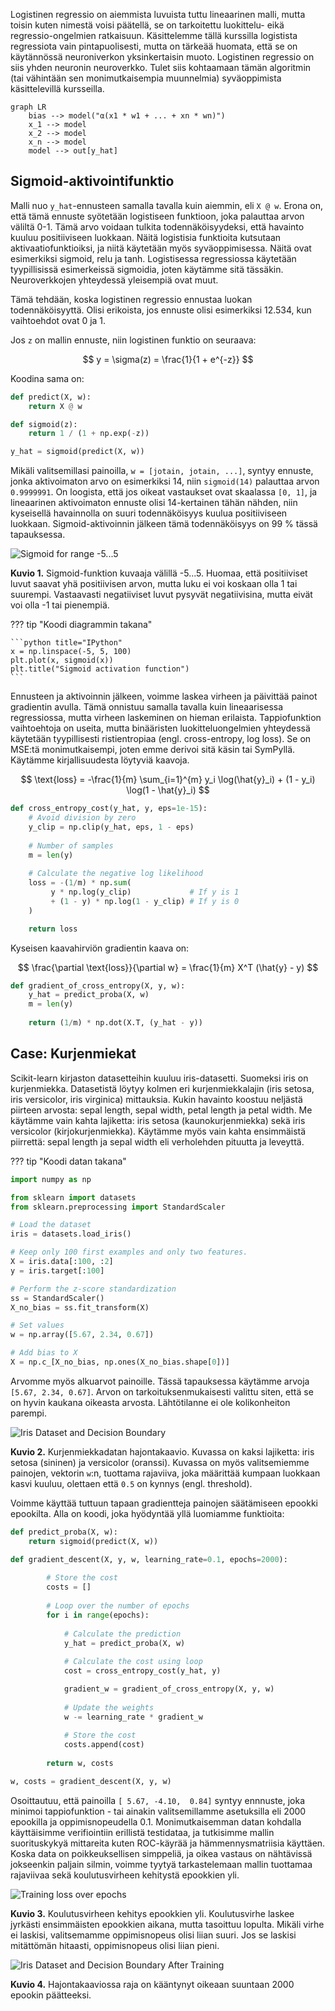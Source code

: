 Logistinen regressio on aiemmista luvuista tuttu lineaarinen malli, mutta toisin kuten nimestä voisi päätellä, se on tarkoitettu luokittelu- eikä regressio-ongelmien ratkaisuun. Käsittelemme tällä kurssilla logistista regressiota vain pintapuolisesti, mutta on tärkeää huomata, että se on käytännössä neuroniverkon yksinkertaisin muoto. Logistinen regressio on siis yhden neuronin neuroverkko. Tulet siis kohtaamaan tämän algoritmin (tai vähintään sen monimutkaisempia muunnelmia) syväoppimista käsittelevillä kursseilla.

```mermaid
graph LR
    bias --> model("α(x1 * w1 + ... + xn * wn)")
    x_1 --> model
    x_2 --> model
    x_n --> model
    model --> out[y_hat]
```

## Sigmoid-aktivointifunktio

Malli nuo `y_hat`-ennusteen samalla tavalla kuin aiemmin, eli `X @ w`. Erona on, että tämä ennuste syötetään logistiseen funktioon, joka palauttaa arvon väliltä 0-1. Tämä arvo voidaan tulkita todennäköisyydeksi, että havainto kuuluu positiiviseen luokkaan. Näitä logistisia funktioita kutsutaan aktivaatiofunktioiksi, ja niitä käytetään myös syväoppimisessa. Näitä ovat esimerkiksi sigmoid, relu ja tanh. Logistisessa regressiossa käytetään tyypillisissä esimerkeissä sigmoidia, joten käytämme sitä tässäkin. Neuroverkkojen yhteydessä yleisempiä ovat muut.

Tämä tehdään, koska logistinen regressio ennustaa luokan todennäköisyyttä. Olisi erikoista, jos ennuste olisi esimerkiksi 12.534, kun vaihtoehdot ovat 0 ja 1.

Jos `z` on mallin ennuste, niin logistinen funktio on seuraava:

$$
y = \sigma(z) = \frac{1}{1 + e^{-z}}
$$

Koodina sama on:

```python title="IPython"
def predict(X, w):
    return X @ w

def sigmoid(z):
    return 1 / (1 + np.exp(-z))

y_hat = sigmoid(predict(X, w))
```

Mikäli valitsemillasi painoilla, `w = [jotain, jotain, ...]`, syntyy ennuste, jonka aktivoimaton arvo on esimerkiksi 14, niin `sigmoid(14)` palauttaa arvon `0.9999991`. On loogista, että jos oikeat vastaukset ovat skaalassa `[0, 1]`, ja lineaarinen aktivoimaton ennuste olisi 14-kertainen tähän nähden, niin kyseisellä havainnolla on suuri todennäköisyys kuulua positiiviseen luokkaan. Sigmoid-aktivoinnin jälkeen tämä todennäköisyys on 99 % tässä tapauksessa.

![Sigmoid for range -5...5](../../images/logistic_regression_sigmoid.png)

**Kuvio 1.** Sigmoid-funktion kuvaaja välillä -5...5. Huomaa, että positiiviset luvut saavat yhä positiivisen arvon, mutta luku ei voi koskaan olla 1 tai suurempi. Vastaavasti negatiiviset luvut pysyvät negatiivisina, mutta eivät voi olla -1 tai pienempiä.

??? tip "Koodi diagrammin takana"

    ```python title="IPython"
    x = np.linspace(-5, 5, 100)
    plt.plot(x, sigmoid(x))
    plt.title("Sigmoid activation function")
    ```

Ennusteen ja aktivoinnin jälkeen, voimme laskea virheen ja päivittää painot gradientin avulla. Tämä onnistuu samalla tavalla kuin lineaarisessa regressiossa, mutta virheen laskeminen on hieman erilaista. Tappiofunktion vaihtoehtoja on useita, mutta binääristen luokitteluongelmien yhteydessä käytetään tyypillisesti ristientropiaa (engl. cross-entropy, log loss). Se on MSE:tä monimutkaisempi, joten emme derivoi sitä käsin tai SymPyllä. Käytämme kirjallisuudesta löytyviä kaavoja.

$$
\text{loss} = -\frac{1}{m} \sum_{i=1}^{m} y_i \log(\hat{y}_i) + (1 - y_i) \log(1 - \hat{y}_i)
$$

```python title="IPython"
def cross_entropy_cost(y_hat, y, eps=1e-15):
    # Avoid division by zero
    y_clip = np.clip(y_hat, eps, 1 - eps)
    
    # Number of samples
    m = len(y)
    
    # Calculate the negative log likelihood
    loss = -(1/m) * np.sum(
         y * np.log(y_clip)             # If y is 1
         + (1 - y) * np.log(1 - y_clip) # If y is 0
    ) 

    return loss
```

Kyseisen kaavahirviön gradientin kaava on:

$$
\frac{\partial \text{loss}}{\partial w} = \frac{1}{m} X^T (\hat{y} - y)
$$

```python title="IPython"
def gradient_of_cross_entropy(X, y, w):
    y_hat = predict_proba(X, w)
    m = len(y)
    
    return (1/m) * np.dot(X.T, (y_hat - y))
```

## Case: Kurjenmiekat

Scikit-learn kirjaston datasetteihin kuuluu iris-datasetti. Suomeksi iris on kurjenmiekka. Datasetistä löytyy kolmen eri kurjenmiekkalajin (iris setosa, iris versicolor, iris virginica) mittauksia. Kukin havainto koostuu neljästä piirteen arvosta: sepal length, sepal width, petal length ja petal width. Me käytämme vain kahta lajiketta: iris setosa (kaunokurjenmiekka) sekä iris versicolor (kirjokurjenmiekka). Käytämme myös vain kahta ensimmäistä piirrettä: sepal length ja sepal width eli verholehden pituutta ja leveyttä.


??? tip "Koodi datan takana"
```python title="IPython"
import numpy as np

from sklearn import datasets
from sklearn.preprocessing import StandardScaler

# Load the dataset
iris = datasets.load_iris()

# Keep only 100 first examples and only two features.
X = iris.data[:100, :2]
y = iris.target[:100]

# Perform the z-score standardization
ss = StandardScaler()
X_no_bias = ss.fit_transform(X)

# Set values
w = np.array([5.67, 2.34, 0.67])

# Add bias to X
X = np.c_[X_no_bias, np.ones(X_no_bias.shape[0])]
```

Arvomme myös alkuarvot painoille. Tässä tapauksessa käytämme arvoja `[5.67, 2.34, 0.67]`. Arvon on tarkoituksenmukaisesti valittu siten, että se on hyvin kaukana oikeasta arvosta. Lähtötilanne ei ole kolikonheiton parempi.

![Iris Dataset and Decision Boundary](../../images/logistic_regression_iris_scatter_epoch_0.png)

**Kuvio 2.** Kurjenmiekkadatan hajontakaavio. Kuvassa on kaksi lajiketta: iris setosa (sininen) ja versicolor (oranssi). Kuvassa on myös valitsemiemme painojen, vektorin `w`:n, tuottama rajaviiva, joka määrittää kumpaan luokkaan kasvi kuuluu, olettaen että `0.5` on kynnys (engl. threshold).

Voimme käyttää tuttuun tapaan gradientteja painojen säätämiseen epookki epookilta. Alla on koodi, joka hyödyntää yllä luomiamme funktioita:

```python title="IPython"
def predict_proba(X, w):
    return sigmoid(predict(X, w))

def gradient_descent(X, y, w, learning_rate=0.1, epochs=2000):
        
        # Store the cost
        costs = []
        
        # Loop over the number of epochs
        for i in range(epochs):
            
            # Calculate the prediction
            y_hat = predict_proba(X, w)
            
            # Calculate the cost using loop
            cost = cross_entropy_cost(y_hat, y)

            gradient_w = gradient_of_cross_entropy(X, y, w)
            
            # Update the weights
            w -= learning_rate * gradient_w
            
            # Store the cost
            costs.append(cost)
            
        return w, costs

w, costs = gradient_descent(X, y, w)
```

Osoittautuu, että painoilla `[ 5.67, -4.10,  0.84]` syntyy ennnuste, joka minimoi tappiofunktion - tai ainakin valitsemillamme asetuksilla eli 2000 epookilla ja oppimisnopeudella 0.1. Monimutkaisemman datan kohdalla käyttäisimme verifiointiin erillistä testidataa, ja tutkisimme mallin suorituskykyä mittareita kuten ROC-käyrää ja hämmennysmatriisia käyttäen. Koska data on poikkeuksellisen simppeliä, ja oikea vastaus on nähtävissä jokseenkin paljain silmin, voimme tyytyä tarkastelemaan mallin tuottamaa rajaviivaa sekä koulutusvirheen kehitystä epookkien yli.


![Training loss over epochs](../../images/logistic_regression_iris_loss_over_epochs.png)

**Kuvio 3.** Koulutusvirheen kehitys epookkien yli. Koulutusvirhe laskee jyrkästi ensimmäisten epookkien aikana, mutta tasoittuu lopulta. Mikäli virhe ei laskisi, valitsemamme oppimisnopeus olisi liian suuri. Jos se laskisi mitättömän hitaasti, oppimisnopeus olisi liian pieni.


![Iris Dataset and Decision Boundary After Training](../../images/logistic_regression_iris_scatter_epoch_2000.png)

**Kuvio 4.** Hajontakaaviossa raja on kääntynyt oikeaan suuntaan 2000 epookin päätteeksi.